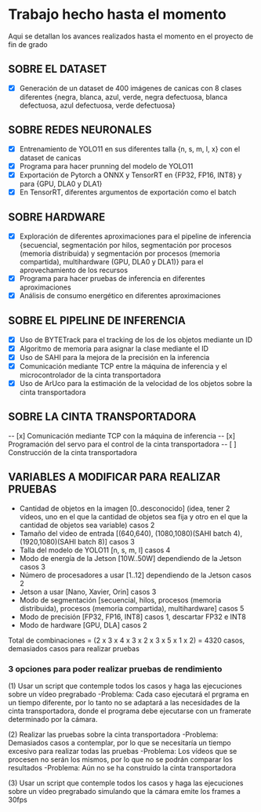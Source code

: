 # Trabajo hecho hasta el momento

Aqui se detallan los avances realizados hasta el momento en el proyecto de fin de grado

## SOBRE EL DATASET

- [x] Generación de un dataset de 400 imágenes de canicas con 8 clases diferentes {negra, blanca, azul, verde, negra defectuosa, blanca defectuosa, azul defectuosa, verde defectuosa}

## SOBRE REDES NEURONALES

- [x] Entrenamiento de YOLO11 en sus diferentes talla {n, s, m, l, x} con el dataset de canicas
- [x] Programa para hacer prunning del modelo de YOLO11
- [x] Exportación de Pytorch a ONNX y TensorRT en {FP32, FP16, INT8} y para {GPU, DLA0 y DLA1}
- [x] En TensorRT, diferentes argumentos de exportación como el batch

## SOBRE HARDWARE

- [x] Exploración de diferentes aproximaciones para el pipeline de inferencia {secuencial, segmentación por hilos, segmentación por procesos (memoria distribuida) y segmentación por procesos (memoria compartida), multihardware (GPU, DLA0 y DLA1)} para el aprovechamiento de los recursos
- [x] Programa para hacer pruebas de inferencia en diferentes aproximaciones
- [x] Análisis de consumo energético en diferentes aproximaciones

## SOBRE EL PIPELINE DE INFERENCIA

- [x] Uso de BYTETrack para el tracking de los de los objetos mediante un ID
- [x] Algoritmo de memoria para asignar la clase mediante el ID
- [x] Uso de SAHI para la mejora de la precisión en la inferencia
- [x] Comunicación mediante TCP entre la máquina de inferencia y el microcontrolador de la cinta transportadora
- [x] Uso de ArUco para la estimación de la velocidad de los objetos sobre la cinta transportadora

## SOBRE LA CINTA TRANSPORTADORA

-- [x] Comunicación mediante TCP con la máquina de inferencia
-- [x] Programación del servo para el control de la cinta transportadora
-- [ ] Construcción de la cinta transportadora

## VARIABLES A MODIFICAR PARA REALIZAR PRUEBAS

- Cantidad de objetos en la imagen [0..desconocido] (idea, tener 2 vídeos, uno en el que la cantidad de objetos sea fija y otro en el que la cantidad de objetos sea variable) casos 2
- Tamaño del video de entrada [(640,640), (1080,1080)(SAHI batch 4), (1920,1080)(SAHI batch 8)] casos 3
- Talla del modelo de YOLO11 [n, s, m, l] casos 4
- Modo de energía de la Jetson [10W..50W] dependiendo de la Jetson casos 3
- Número de procesadores a usar [1..12] dependiendo de la Jetson casos 2
- Jetson a usar [Nano, Xavier, Orin] casos 3
- Modo de segmentación [secuencial, hilos, procesos (memoria distribuida), procesos (memoria compartida), multihardware] casos 5
- Modo de precisión [FP32, FP16, INT8] casos 1, descartar FP32 e INT8
- Modo de hardware [GPU, DLA] casos 2

Total de combinaciones = (2 x 3 x 4 x 3 x 2 x 3 x 5 x 1 x 2) = 4320 casos, demasiados casos para realizar pruebas 

### 3 opciones para poder realizar pruebas de rendimiento

(1) Usar un script que contemple todos los casos y haga las ejecuciones sobre un vídeo pregrabado
    -Problema: Cada caso ejecutará el prgrama en un tiempo diferente, por lo tanto no se adaptará a las necesidades de la cinta transportadora, donde el programa debe ejecutarse con un framerate determinado por la cámara.

(2) Realizar las pruebas sobre la cinta transportadora
    -Problema: Demasiados casos a contemplar, por lo que se necesitaría un tiempo excesivo para realizar todas las pruebas
    -Problema: Los vídeos que se procesen no serán los mismos, por lo que no se podrán comparar los resultados
    -Problema: Aún no se ha construido la cinta transportadora

(3) Usar un script que contemple todos los casos y haga las ejecuciones sobre un vídeo pregrabado simulando que la cámara emite los frames a 30fps
